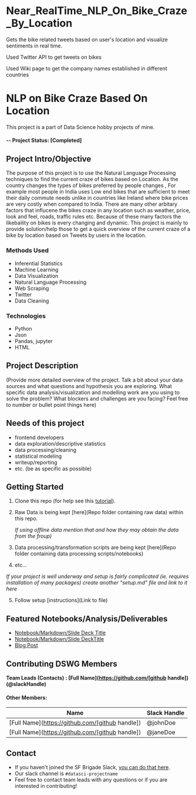 # Near_RealTime_NLP_On_Bike_Craze_By_Location
Gets the bike related tweets based on user's location and visualize sentiments in real time.

Used Twitter API to get tweets on bikes

Used Wiki page to get the company names established in different countries



# NLP on Bike Craze Based On Location
This project is a part of Data Science hobby projects of mine.

#### -- Project Status: [Completed]

## Project Intro/Objective
The purpose of this project is to use the Natural Language Processing techniques to find the current craze of bikes based on Location. As the country changes the types of bikes preferred by people changes , For example most people in India uses Low end bikes that are sufficient to meet their daily commute needs unlike in countries like Ireland where bike prices are very costly when compared to India. There are many other arbitary factors that influcene the bikes craze in any location such as weather, price, look and feel, roads, traffic rules etc. Because of these many factors the likebaility on bikes is every changing and dynamic. This project is mainly to provide solution/help those to get a quick overview of the current craze of a bike by location based on Tweets by users in the location.


### Methods Used
* Inferential Statistics
* Machine Learning
* Data Visualization
* Natural Language Processing
* Web Scraping
* Twitter
* Data Cleaning


### Technologies
* Python
* Json
* Pandas, jupyter
* HTML


## Project Description
(Provide more detailed overview of the project.  Talk a bit about your data sources and what questions and hypothesis you are exploring. What specific data analysis/visualization and modelling work are you using to solve the problem? What blockers and challenges are you facing?  Feel free to number or bullet point things here)

## Needs of this project

- frontend developers
- data exploration/descriptive statistics
- data processing/cleaning
- statistical modeling
- writeup/reporting
- etc. (be as specific as possible)

## Getting Started

1. Clone this repo (for help see this [tutorial](https://help.github.com/articles/cloning-a-repository/)).
2. Raw Data is being kept [here](Repo folder containing raw data) within this repo.

    *If using offline data mention that and how they may obtain the data from the froup)*
    
3. Data processing/transformation scripts are being kept [here](Repo folder containing data processing scripts/notebooks)
4. etc...

*If your project is well underway and setup is fairly complicated (ie. requires installation of many packages) create another "setup.md" file and link to it here*  

5. Follow setup [instructions](Link to file)

## Featured Notebooks/Analysis/Deliverables
* [Notebook/Markdown/Slide Deck Title](link)
* [Notebook/Markdown/Slide DeckTitle](link)
* [Blog Post](link)


## Contributing DSWG Members

**Team Leads (Contacts) : [Full Name](https://github.com/[github handle])(@slackHandle)**

#### Other Members:

|Name     |  Slack Handle   | 
|---------|-----------------|
|[Full Name](https://github.com/[github handle])| @johnDoe        |
|[Full Name](https://github.com/[github handle]) |     @janeDoe    |

## Contact
* If you haven't joined the SF Brigade Slack, [you can do that here](http://c4sf.me/slack).  
* Our slack channel is `#datasci-projectname`
* Feel free to contact team leads with any questions or if you are interested in contributing!
